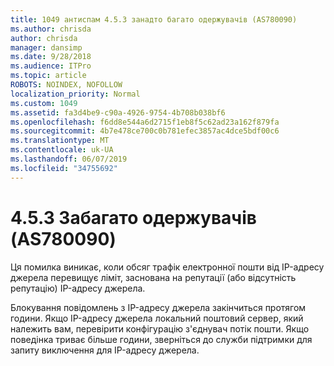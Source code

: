 ```yaml
---
title: 1049 антиспам 4.5.3 занадто багато одержувачів (AS780090)
ms.author: chrisda
author: chrisda
manager: dansimp
ms.date: 9/28/2018
ms.audience: ITPro
ms.topic: article
ROBOTS: NOINDEX, NOFOLLOW
localization_priority: Normal
ms.custom: 1049
ms.assetid: fa3d4be9-c90a-4926-9754-4b708b038bf6
ms.openlocfilehash: f6dd8e544a6d2715f1eb8f5c62ad23a162f879fa
ms.sourcegitcommit: 4b7e478ce700c0b781efec3857ac4dce5bdf00c6
ms.translationtype: MT
ms.contentlocale: uk-UA
ms.lasthandoff: 06/07/2019
ms.locfileid: "34755692"
---
```

# <a name="453-too-many-recipients-as780090"></a>4.5.3 Забагато одержувачів (AS780090)

Ця помилка виникає, коли обсяг трафік електронної пошти від IP-адресу джерела перевищує ліміт, заснована на репутації (або відсутність репутацію) IP-адресу джерела.

Блокування повідомлень з IP-адресу джерела закінчиться протягом години. Якщо IP-адресу джерела локальний поштовий сервер, який належить вам, перевірити конфігурацію з'єднувач потік пошти. Якщо поведінка триває більше години, зверніться до служби підтримки для запиту виключення для IP-адресу джерела.

